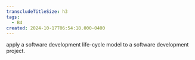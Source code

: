 ```yaml
---
transcludeTitleSize: h3
tags:
  - B4
created: 2024-10-17T06:54:18.000-0400
---
```

apply a software development life-cycle model to a software development project.